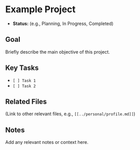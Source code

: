 # Example Project

*   **Status:** (e.g., Planning, In Progress, Completed)

## Goal

Briefly describe the main objective of this project.

## Key Tasks

*   `[ ] Task 1`
*   `[ ] Task 2`

## Related Files

(Link to other relevant files, e.g., `[[../personal/profile.md]]`)

## Notes

Add any relevant notes or context here.
